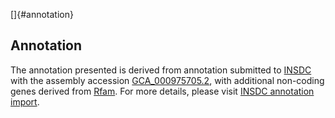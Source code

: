 []{#annotation}

Annotation
----------

The annotation presented is derived from annotation submitted to
[INSDC](http://www.insdc.org) with the assembly accession
[GCA\_000975705.2](http://www.ebi.ac.uk/ena/data/view/GCA_000975705.2),
with additional non-coding genes derived from
[Rfam](http://rfam.xfam.org/). For more details, please visit [INSDC
annotation
import](http://ensemblgenomes.org/info/data/insdc_annotation).
